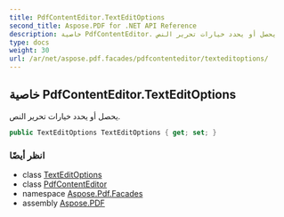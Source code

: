 ```yaml
---
title: PdfContentEditor.TextEditOptions
second_title: Aspose.PDF for .NET API Reference
description: خاصية PdfContentEditor. يحصل أو يحدد خيارات تحرير النص
type: docs
weight: 30
url: /ar/net/aspose.pdf.facades/pdfcontenteditor/texteditoptions/
---
```

## خاصية PdfContentEditor.TextEditOptions

يحصل أو يحدد خيارات تحرير النص.

```csharp
public TextEditOptions TextEditOptions { get; set; }
```

### انظر أيضًا

* class [TextEditOptions](../../../aspose.pdf.text/texteditoptions/)
* class [PdfContentEditor](../)
* namespace [Aspose.Pdf.Facades](../../../aspose.pdf.facades/)
* assembly [Aspose.PDF](../../../)